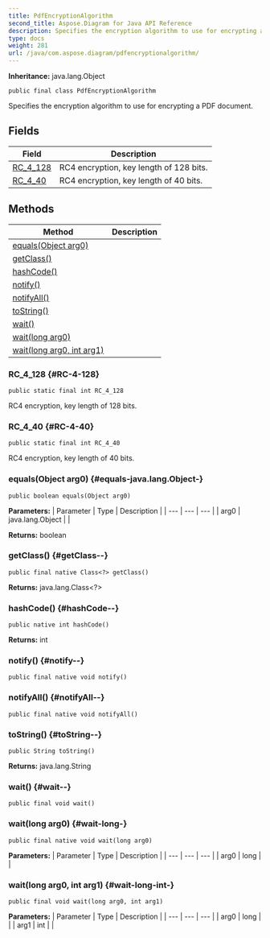 ```yaml
---
title: PdfEncryptionAlgorithm
second_title: Aspose.Diagram for Java API Reference
description: Specifies the encryption algorithm to use for encrypting a PDF document.
type: docs
weight: 281
url: /java/com.aspose.diagram/pdfencryptionalgorithm/
---
```


**Inheritance:**
java.lang.Object
```
public final class PdfEncryptionAlgorithm
```

Specifies the encryption algorithm to use for encrypting a PDF document.
## Fields

| Field | Description |
| --- | --- |
| [RC_4_128](#RC-4-128) | RC4 encryption, key length of 128 bits. |
| [RC_4_40](#RC-4-40) | RC4 encryption, key length of 40 bits. |
## Methods

| Method | Description |
| --- | --- |
| [equals(Object arg0)](#equals-java.lang.Object-) |  |
| [getClass()](#getClass--) |  |
| [hashCode()](#hashCode--) |  |
| [notify()](#notify--) |  |
| [notifyAll()](#notifyAll--) |  |
| [toString()](#toString--) |  |
| [wait()](#wait--) |  |
| [wait(long arg0)](#wait-long-) |  |
| [wait(long arg0, int arg1)](#wait-long-int-) |  |
### RC_4_128 {#RC-4-128}
```
public static final int RC_4_128
```


RC4 encryption, key length of 128 bits.

### RC_4_40 {#RC-4-40}
```
public static final int RC_4_40
```


RC4 encryption, key length of 40 bits.

### equals(Object arg0) {#equals-java.lang.Object-}
```
public boolean equals(Object arg0)
```




**Parameters:**
| Parameter | Type | Description |
| --- | --- | --- |
| arg0 | java.lang.Object |  |

**Returns:**
boolean
### getClass() {#getClass--}
```
public final native Class<?> getClass()
```




**Returns:**
java.lang.Class<?>
### hashCode() {#hashCode--}
```
public native int hashCode()
```




**Returns:**
int
### notify() {#notify--}
```
public final native void notify()
```




### notifyAll() {#notifyAll--}
```
public final native void notifyAll()
```




### toString() {#toString--}
```
public String toString()
```




**Returns:**
java.lang.String
### wait() {#wait--}
```
public final void wait()
```




### wait(long arg0) {#wait-long-}
```
public final native void wait(long arg0)
```




**Parameters:**
| Parameter | Type | Description |
| --- | --- | --- |
| arg0 | long |  |

### wait(long arg0, int arg1) {#wait-long-int-}
```
public final void wait(long arg0, int arg1)
```




**Parameters:**
| Parameter | Type | Description |
| --- | --- | --- |
| arg0 | long |  |
| arg1 | int |  |

